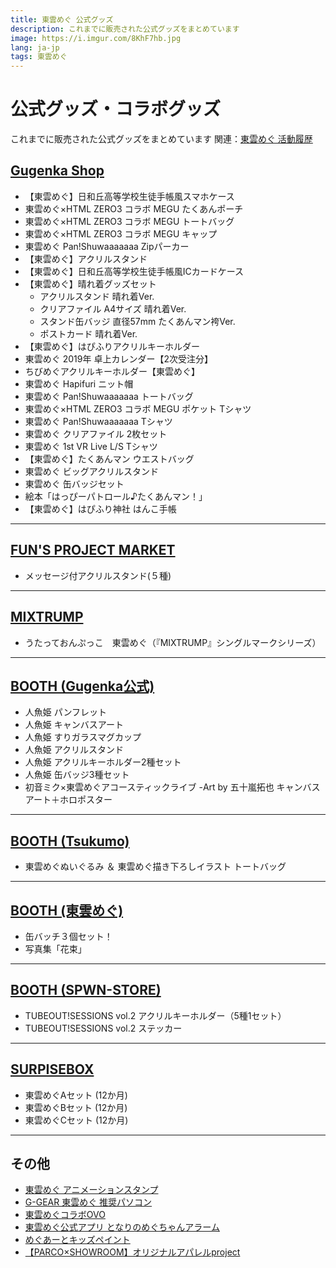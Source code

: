```yaml
---
title: 東雲めぐ 公式グッズ
description: これまでに販売された公式グッズをまとめています
image: https://i.imgur.com/8KhF7hb.jpg
lang: ja-jp
tags: 東雲めぐ
---
```

# 公式グッズ・コラボグッズ
これまでに販売された公式グッズをまとめています
関連：[東雲めぐ 活動履歴](/@kuroiwasi/megu_history)
## [Gugenka Shop](https://store.gugenka.jp/)
- 【東雲めぐ】日和丘高等学校生徒手帳風スマホケース
- 東雲めぐ×HTML ZERO3 コラボ MEGU たくあんポーチ
- 東雲めぐ×HTML ZERO3 コラボ MEGU トートバッグ
- 東雲めぐ×HTML ZERO3 コラボ MEGU キャップ
- 東雲めぐ Pan!Shuwaaaaaaa Zipパーカー
- 【東雲めぐ】アクリルスタンド
- 【東雲めぐ】日和丘高等学校生徒手帳風ICカードケース
- 【東雲めぐ】晴れ着グッズセット
	- アクリルスタンド 晴れ着Ver.
	- クリアファイル A4サイズ 晴れ着Ver.
	- スタンド缶バッジ 直径57mm たくあんマン袴Ver.
	- ポストカード 晴れ着Ver. 
- 【東雲めぐ】はぴふりアクリルキーホルダー
- 東雲めぐ 2019年 卓上カレンダー【2次受注分】
- ちびめぐアクリルキーホルダー【東雲めぐ】
- 東雲めぐ Hapifuri ニット帽
- 東雲めぐ Pan!Shuwaaaaaaa トートバッグ
- 東雲めぐ×HTML ZERO3 コラボ MEGU ポケット Tシャツ
- 東雲めぐ Pan!Shuwaaaaaaa Tシャツ
- 東雲めぐ クリアファイル 2枚セット
- 東雲めぐ 1st VR Live L/S Tシャツ
- 【東雲めぐ】たくあんマン ウエストバッグ
- 東雲めぐ ビッグアクリルスタンド
- 東雲めぐ 缶バッジセット
- 絵本「はっぴーパトロール♪たくあんマン！」
- 【東雲めぐ】はぴふり神社 はんこ手帳

---
## [FUN'S PROJECT MARKET](https://market.funs-project.com/)
- メッセージ付アクリルスタンド(５種)

---
## [MIXTRUMP](https://mixtrump.base.ec/)
- うたっておんぷっこ　東雲めぐ（『MIXTRUMP』シングルマークシリーズ）

---
## [BOOTH (Gugenka公式)](https://gugenka.booth.pm/)
- 人魚姫 パンフレット
- 人魚姫 キャンバスアート
- 人魚姫 すりガラスマグカップ
- 人魚姫 アクリルスタンド
- 人魚姫 アクリルキーホルダー2種セット
- 人魚姫 缶バッジ3種セット
- 初音ミク×東雲めぐアコースティックライブ -Art by 五十嵐拓也 キャンバスアート＋ホロポスター

---
## [BOOTH (Tsukumo)](https://tsukumo99.booth.pm/)
- 東雲めぐぬいぐるみ ＆ 東雲めぐ描き下ろしイラスト トートバッグ

---
## [BOOTH (東雲めぐ)](https://takuan-shop.booth.pm/)
- 缶バッチ３個セット！
- 写真集「花束」

---
## [BOOTH (SPWN-STORE)](https://balus-store.booth.pm/)
- TUBEOUT!SESSIONS vol.2 アクリルキーホルダー（5種1セット）
- TUBEOUT!SESSIONS vol.2 ステッカー

---
## [SURPISEBOX](https://surprisebox.jp/lineup/shinonome-megu)
- 東雲めぐAセット (12か月)
- 東雲めぐBセット (12か月)
- 東雲めぐCセット (12か月)

---
## その他
- [東雲めぐ アニメーションスタンプ](https://store.line.me/stickershop/product/4577084/ja)
- [G-GEAR 東雲めぐ 推奨パソコン](https://www.tsukumo.co.jp/bto/pc/special/shinonome_megu/)
- [東雲めぐコラボOVO](https://gugenka.jp/ovo_collab/)
- [東雲めぐ公式アプリ となりのめぐちゃんアラーム](https://gugenka.jp/original/megu-alarm.php)
- [めぐあーとキッズペイント](https://gugenka.jp/original/kids-paint.php)
- [【PARCO×SHOWROOM】オリジナルアパレルproject](https://www.showroom-live.com/campaign/apparel_sales)